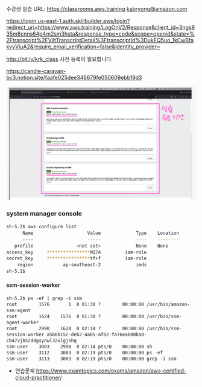 수강생 실습 URL: https://classrooms.aws.training
kabryong@amazon.com

https://login.us-east-1.auth.skillbuilder.aws/login?redirect_uri=https://www.aws.training/LogOnV2/Response&client_id=3ngs935m8cnns64p4m2sm3hsta&response_type=code&scope=openid&state=%2Ftranscript%2FViltTranscriptDetail%3FtranscriptId%3DukEQ5uo_1kCwBfakvyViuA2&require_email_verification=false&identity_provider=

http://bit.ly/krk_class  사전 등록이 필요합니다. 

https://candle-caravan-bc3.notion.site/faafe025dee346679fe050609ebb19d3


![alt text](image.png)

### system manager console 

```sh
sh-5.2$ aws configure list
      Name                    Value             Type    Location
      ----                    -----             ----    --------
   profile                <not set>             None    None
access_key     ****************MQ74         iam-role
secret_key     ****************tf+f         iam-role
    region           ap-southeast-2             imds
sh-5.2$
```

#### ssm-session-worker 
```
sh-5.2$ ps -ef | grep -i ssm
root        1576       1  0 01:30 ?        00:00:00 /usr/bin/amazon-ssm-agent
root        1624    1576  0 01:30 ?        00:00:00 /usr/bin/ssm-agent-worker
root        2990    1624  0 02:14 ?        00:00:00 /usr/bin/ssm-session-worker a5b0b15c-deb2-4a05-af62-fa76ea600ba0-cb47vjb52ddgsynwl32xlgjshq
ssm-user    3003    2990  0 02:14 pts/0    00:00:00 sh
ssm-user    3112    3003  0 02:19 pts/0    00:00:00 ps -ef
ssm-user    3113    3003  0 02:19 pts/0    00:00:00 grep -i ssm
```

* 연습문제
https://www.examtopics.com/exams/amazon/aws-certified-cloud-practitioner/
